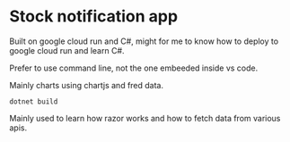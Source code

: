 # Stock notification app

Built on google cloud run and C#, might for me to know how to deploy to google cloud run and learn C#.

Prefer to use command line, not the one embeeded inside vs code.

Mainly charts using chartjs and fred data.

```
dotnet build
```

Mainly used to learn how razor works and how to fetch data from various apis.
